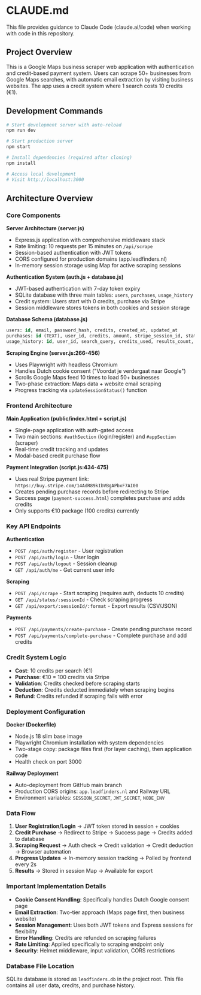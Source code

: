 # CLAUDE.md

This file provides guidance to Claude Code (claude.ai/code) when working with code in this repository.

## Project Overview

This is a Google Maps business scraper web application with authentication and credit-based payment system. Users can scrape 50+ businesses from Google Maps searches, with automatic email extraction by visiting business websites. The app uses a credit system where 1 search costs 10 credits (€1).

## Development Commands

```bash
# Start development server with auto-reload
npm run dev

# Start production server
npm start

# Install dependencies (required after cloning)
npm install

# Access local development
# Visit http://localhost:3000
```

## Architecture Overview

### Core Components

**Server Architecture (server.js)**
- Express.js application with comprehensive middleware stack
- Rate limiting: 10 requests per 15 minutes on `/api/scrape`
- Session-based authentication with JWT tokens
- CORS configured for production domains (app.leadfinders.nl)
- In-memory session storage using Map for active scraping sessions

**Authentication System (auth.js + database.js)**
- JWT-based authentication with 7-day token expiry
- SQLite database with three main tables: `users`, `purchases`, `usage_history`
- Credit system: Users start with 0 credits, purchase via Stripe
- Session middleware stores tokens in both cookies and session storage

**Database Schema (database.js)**
```sql
users: id, email, password_hash, credits, created_at, updated_at
purchases: id (TEXT), user_id, credits, amount, stripe_session_id, status, created_at, completed_at  
usage_history: id, user_id, search_query, credits_used, results_count, session_id, created_at
```

**Scraping Engine (server.js:266-456)**
- Uses Playwright with headless Chromium
- Handles Dutch cookie consent ("Voordat je verdergaat naar Google")
- Scrolls Google Maps feed 10 times to load 50+ businesses
- Two-phase extraction: Maps data + website email scraping
- Progress tracking via `updateSessionStatus()` function

### Frontend Architecture

**Main Application (public/index.html + script.js)**
- Single-page application with auth-gated access
- Two main sections: `#authSection` (login/register) and `#appSection` (scraper)
- Real-time credit tracking and updates
- Modal-based credit purchase flow

**Payment Integration (script.js:434-475)**
- Uses real Stripe payment link: `https://buy.stripe.com/14AdR89kIbVBgAPbxF7AI00`
- Creates pending purchase records before redirecting to Stripe
- Success page (`payment-success.html`) completes purchase and adds credits
- Only supports €10 package (100 credits) currently

### Key API Endpoints

**Authentication**
- `POST /api/auth/register` - User registration
- `POST /api/auth/login` - User login  
- `POST /api/auth/logout` - Session cleanup
- `GET /api/auth/me` - Get current user info

**Scraping**  
- `POST /api/scrape` - Start scraping (requires auth, deducts 10 credits)
- `GET /api/status/:sessionId` - Check scraping progress
- `GET /api/export/:sessionId/:format` - Export results (CSV/JSON)

**Payments**
- `POST /api/payments/create-purchase` - Create pending purchase record
- `POST /api/payments/complete-purchase` - Complete purchase and add credits

### Credit System Logic

- **Cost**: 10 credits per search (€1)
- **Purchase**: €10 = 100 credits via Stripe
- **Validation**: Credits checked before scraping starts
- **Deduction**: Credits deducted immediately when scraping begins
- **Refund**: Credits refunded if scraping fails with error

### Deployment Configuration

**Docker (Dockerfile)**
- Node.js 18 slim base image
- Playwright Chromium installation with system dependencies
- Two-stage copy: package files first (for layer caching), then application code
- Health check on port 3000

**Railway Deployment**
- Auto-deployment from GitHub main branch
- Production CORS origins: `app.leadfinders.nl` and Railway URL
- Environment variables: `SESSION_SECRET`, `JWT_SECRET`, `NODE_ENV`

### Data Flow

1. **User Registration/Login** → JWT token stored in session + cookies
2. **Credit Purchase** → Redirect to Stripe → Success page → Credits added to database
3. **Scraping Request** → Auth check → Credit validation → Credit deduction → Browser automation
4. **Progress Updates** → In-memory session tracking → Polled by frontend every 2s
5. **Results** → Stored in session Map → Available for export

### Important Implementation Details

- **Cookie Consent Handling**: Specifically handles Dutch Google consent page
- **Email Extraction**: Two-tier approach (Maps page first, then business website)
- **Session Management**: Uses both JWT tokens and Express sessions for flexibility
- **Error Handling**: Credits are refunded on scraping failures
- **Rate Limiting**: Applied specifically to scraping endpoint only
- **Security**: Helmet middleware, input validation, CORS restrictions

### Database File Location

SQLite database is stored as `leadfinders.db` in the project root. This file contains all user data, credits, and purchase history.